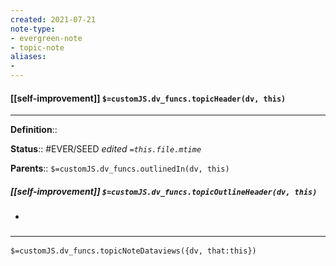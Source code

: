 ```yaml
---
created: 2021-07-21
note-type: 
- evergreen-note
- topic-note
aliases:
- 
---
```

 
#### [[self-improvement]] `$=customJS.dv_funcs.topicHeader(dv, this)`
---


**Definition**::

**Status**::  #EVER/SEED 
*edited `=this.file.mtime`*

**Parents**:: 
`$=customJS.dv_funcs.outlinedIn(dv, this)`

##### [[self-improvement]] `$=customJS.dv_funcs.topicOutlineHeader(dv, this)`
- 

### <hr class="dataviews"/>

`$=customJS.dv_funcs.topicNoteDataviews({dv, that:this})`


